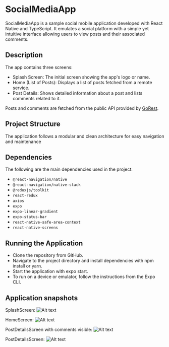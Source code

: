 # SocialMediaApp

SocialMediaApp is a sample social mobile application developed with React Native and TypeScript. It emulates a social platform with a simple yet intuitive interface allowing users to view posts and their associated comments.

## Description

The app contains three screens:

- Splash Screen: The initial screen showing the app's logo or name.
- Home (List of Posts): Displays a list of posts fetched from a remote service.
- Post Details: Shows detailed information about a post and lists comments related to it.

Posts and comments are fetched from the public API provided by [GoRest](https://gorest.co.in/).

## Project Structure

The application follows a modular and clean architecture for easy navigation and maintenance

## Dependencies

The following are the main dependencies used in the project:

- `@react-navigation/native`
- `@react-navigation/native-stack`
- `@reduxjs/toolkit`
- `react-redux`
- `axios`
- `expo`
- `expo-linear-gradient`
- `expo-status-bar`
- `react-native-safe-area-context`
- `react-native-screens`

## Running the Application

- Clone the repository from GitHub.
- Navigate to the project directory and install dependencies with npm install or yarn.
- Start the application with expo start.
- To run on a device or emulator, follow the instructions from the Expo CLI.

## Application snapshots
SplashScreen:
![Alt text](/screenshots/splash.jpg)

HomeScreen:
![Alt text](/screenshots/PostsScreen.jpg)

PostDetailsScreen with comments visible:
![Alt text](/screenshots/PostDetailsComments.jpg)

PostDetailsScreen:
![Alt text](/screenshots/PostDetails.jpg)

